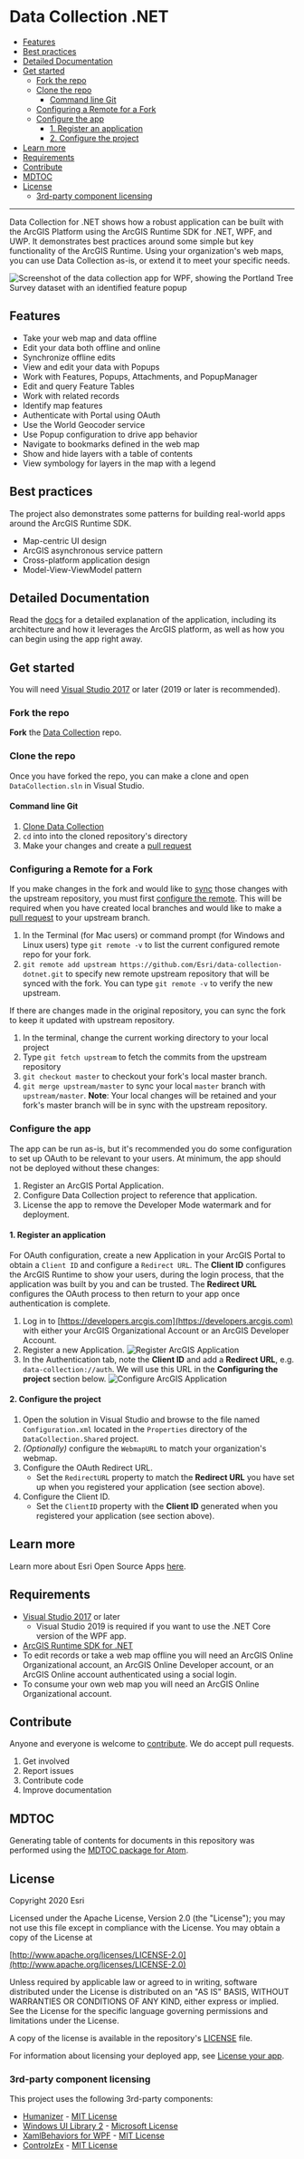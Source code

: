 # Data Collection .NET

<!-- MDTOC maxdepth:6 firsth1:0 numbering:0 flatten:0 bullets:1 updateOnSave:1 -->

- [Features](#features)   
- [Best practices](#best-practices)   
- [Detailed Documentation](#detailed-documentation)   
- [Get started](#get-started)   
   - [Fork the repo](#fork-the-repo)   
   - [Clone the repo](#clone-the-repo)   
      - [Command line Git](#command-line-git)   
   - [Configuring a Remote for a Fork](#configuring-a-remote-for-a-fork)   
   - [Configure the app](#configure-the-app)   
      - [1. Register an application](#1-register-an-application)   
      - [2. Configure the project](#2-configure-the-project)   
- [Learn more](#learn-more)   
- [Requirements](#requirements)   
- [Contribute](#contribute)   
- [MDTOC](#mdtoc)   
- [License](#license)   
   - [3rd-party component licensing](#3rd-party-component-licensing)   

<!-- /MDTOC -->
---

Data Collection for .NET shows how a robust application can be built with the ArcGIS Platform using the ArcGIS Runtime SDK for .NET, WPF, and UWP. It demonstrates best practices around some simple but key functionality of the ArcGIS Runtime. Using your organization's web maps, you can use Data Collection as-is, or extend it to meet your specific needs.

![Screenshot of the data collection app for WPF, showing the Portland Tree Survey dataset with an identified feature popup](docs/images/anatomy-identified-feature.png)

## Features

* Take your web map and data offline
* Edit your data both offline and online
* Synchronize offline edits
* View and edit your data with Popups
* Work with Features, Popups, Attachments, and PopupManager
* Edit and query Feature Tables
* Work with related records
* Identify map features
* Authenticate with Portal using OAuth
* Use the World Geocoder service
* Use Popup configuration to drive app behavior
* Navigate to bookmarks defined in the web map
* Show and hide layers with a table of contents
* View symbology for layers in the map with a legend

## Best practices

The project also demonstrates some patterns for building real-world apps around the ArcGIS Runtime SDK.

* Map-centric UI design
* ArcGIS asynchronous service pattern
* Cross-platform application design
* Model-View-ViewModel pattern

## Detailed Documentation

Read the [docs](./docs/README.md) for a detailed explanation of the application, including its architecture and how it leverages the ArcGIS platform, as well as how you can begin using the app right away.

## Get started

You will need [Visual Studio 2017](https://visualstudio.microsoft.com/downloads/) or later (2019 or later is recommended).

### Fork the repo

**Fork** the [Data Collection](https://github.com/Esri/data-collection-dotnet/fork) repo.

### Clone the repo

Once you have forked the repo, you can make a clone and open `DataCollection.sln` in Visual Studio.

#### Command line Git

1. [Clone Data Collection](https://help.github.com/articles/fork-a-repo/#step-2-create-a-local-clone-of-your-fork)
2. `cd` into into the cloned repository's directory
3. Make your changes and create a [pull request](https://help.github.com/articles/creating-a-pull-request)

### Configuring a Remote for a Fork

If you make changes in the fork and would like to [sync](https://help.github.com/articles/syncing-a-fork/) those changes with the upstream repository, you must first [configure the remote](https://help.github.com/articles/configuring-a-remote-for-a-fork/). This will be required when you have created local branches and would like to make a [pull request](https://help.github.com/articles/creating-a-pull-request) to your upstream branch.

1. In the Terminal (for Mac users) or command prompt (for Windows and Linux users) type `git remote -v` to list the current configured remote repo for your fork.
2. `git remote add upstream https://github.com/Esri/data-collection-dotnet.git` to specify new remote upstream repository that will be synced with the fork. You can type `git remote -v` to verify the new upstream.

If there are changes made in the original repository, you can sync the fork to keep it updated with upstream repository.

1. In the terminal, change the current working directory to your local project
2. Type `git fetch upstream` to fetch the commits from the upstream repository
3. `git checkout master` to checkout your fork's local master branch.
4. `git merge upstream/master` to sync your local `master` branch with `upstream/master`. **Note**: Your local changes will be retained and your fork's master branch will be in sync with the upstream repository.

### Configure the app

The app can be run as-is, but it's recommended you do some configuration to set up OAuth to be relevant to your users. At minimum, the app should not be deployed without these changes:

1. Register an ArcGIS Portal Application.
2. Configure Data Collection project to reference that application.
3. License the app to remove the Developer Mode watermark and for deployment.

#### 1. Register an application

For OAuth configuration, create a new Application in your ArcGIS Portal to obtain a `Client ID` and configure a `Redirect URL`. The **Client ID** configures the ArcGIS Runtime to show your users, during the login process, that the application was built by you and can be trusted. The **Redirect URL** configures the OAuth process to then return to your app once authentication is complete.

1. Log in to [https://developers.arcgis.com](https://developers.arcgis.com) with either your ArcGIS Organizational Account or an ArcGIS Developer Account.
2. Register a new Application. ![Register ArcGIS Application](https://user-images.githubusercontent.com/20545379/48228207-6885e500-e359-11e8-99dd-fe528dc50875.png)
3. In the Authentication tab, note the **Client ID** and add a **Redirect URL**, e.g. `data-collection://auth`. We will use this URL in the **Configuring the project** section below. ![Configure ArcGIS Application](https://user-images.githubusercontent.com/20545379/48228212-6de32f80-e359-11e8-9404-aa50858f7cb3.png)

#### 2. Configure the project

1. Open the solution in Visual Studio and browse to the file named `Configuration.xml` located in the `Properties` directory of the  `DataCollection.Shared` project.
2. _(Optionally)_ configure the `WebmapURL` to match your organization's webmap.
3. Configure the OAuth Redirect URL.
    * Set the `RedirectURL` property to match the **Redirect URL** you have set up when you registered your application (see section above).
4. Configure the Client ID.
    * Set the `ClientID` property with the **Client ID** generated when you registered your application (see section above).

## Learn more

Learn more about Esri Open Source Apps [here](https://developers.arcgis.com/example-apps).

## Requirements

* [Visual Studio 2017](https://visualstudio.microsoft.com/downloads/) or later
  * Visual Studio 2019 is required if you want to use the .NET Core version of the WPF app.
* [ArcGIS Runtime SDK for .NET](https://developers.arcgis.com/downloads/apis-and-sdks?product=net)
* To edit records or take a web map offline you will need an ArcGIS Online Organizational account, an ArcGIS Online Developer account, or an ArcGIS Online account authenticated using a social login.
* To consume your own web map you will need an ArcGIS Online Organizational account.

## Contribute

Anyone and everyone is welcome to [contribute](https://github.com/esri/contributing). We do accept pull requests.

1. Get involved
2. Report issues
3. Contribute code
4. Improve documentation

## MDTOC

Generating table of contents for documents in this repository was performed using the [MDTOC package for Atom](https://atom.io/packages/atom-mdtoc).

## License

Copyright 2020 Esri

Licensed under the Apache License, Version 2.0 (the "License"); you may not use this file except in compliance with the License. You may obtain a copy of the License at

[http://www.apache.org/licenses/LICENSE-2.0](http://www.apache.org/licenses/LICENSE-2.0)

Unless required by applicable law or agreed to in writing, software distributed under the License is distributed on an "AS IS" BASIS, WITHOUT WARRANTIES OR CONDITIONS OF ANY KIND, either express or implied. See the License for the specific language governing permissions and limitations under the License.

A copy of the license is available in the repository's [LICENSE](LICENSE) file.

For information about licensing your deployed app, see [License your app](https://developers.arcgis.com/net/latest/wpf/guide/license-your-app.htm).

### 3rd-party component licensing

This project uses the following 3rd-party components:

* [Humanizer](https://github.com/Humanizr/Humanizer) - [MIT License](https://github.com/Humanizr/Humanizer/blob/master/LICENSE)
* [Windows UI Library 2](https://github.com/microsoft/microsoft-ui-xaml) - [Microsoft License](https://www.nuget.org/packages/Microsoft.UI.Xaml/2.3.200213001/license)
* [XamlBehaviors for WPF](https://github.com/Microsoft/XamlBehaviorsWpf) - [MIT License](https://github.com/microsoft/XamlBehaviorsWpf/blob/master/LICENSE)
* [ControlzEx](https://github.com/ControlzEx/ControlzEx) - [MIT License](https://github.com/ControlzEx/ControlzEx/blob/develop/LICENSE)